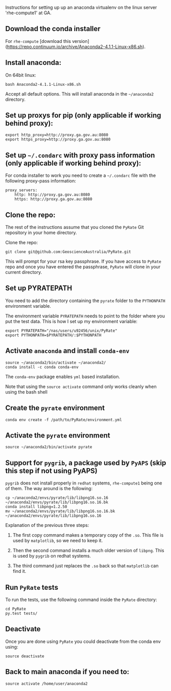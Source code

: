 Instructions for setting up up an anaconda virtualenv on the linux server 'rhe-compute1' at GA.
 
## Download the conda installer

For `rhe-compute` [download this version] (https://repo.continuum.io/archive/Anaconda2-4.1.1-Linux-x86.sh). 

## Install anaconda:

On 64bit linux:
    
    bash Anaconda2-4.1.1-Linux-x86.sh

Accept all default options. This will install anaconda in the `~/anaconda2` directory.
 
## Set up proxys for pip (only applicable if working behind proxy):
 
    export http_proxy=http://proxy.ga.gov.au:8080
    export https_proxy=http://proxy.ga.gov.au:8080
 
## Set up `~/.condarc` with proxy pass information (only applicable if working behind proxy):
 
For conda installer to work you need to create a `~/.condarc` file with the following proxy-pass information:
 
    proxy_servers:
        http: http://proxy.ga.gov.au:8080
        https: http://proxy.ga.gov.au:8080
        
## Clone the repo:

The rest of the instructions assume that you cloned the `PyRate` Git repository in your home directory. 

Clone the repo:    

    git clone git@github.com:GeoscienceAustralia/PyRate.git
    
This will prompt for your rsa key passphrase. If you have access to `PyRate` repo and once you have entered the passphrase, `PyRate` will clone in your current directory. 


## Set up PYRATEPATH
You need to add the directory containing the `pyrate` folder to the `PYTHONPATH` environment variable.

The environment variable `PYRATEPATH` needs to point to the folder where you put the test data. This is how I set up my environment variable:

	export PYRATEPATH="/nas/users/u92456/unix/PyRate"
	export PYTHONPATH=$PYRATEPATH/:$PYTHONPATH
    

## Activate `anaconda` and install `conda-env`

    source ~/anaconda2/bin/activate ~/anaconda2/
    conda install -c conda conda-env        

The `conda-env` package enables `yml` based installation.

Note that using the `source activate` command only works cleanly when using the bash shell

## Create the `pyrate` environment
    
    conda env create -f /path/to/PyRate/environment.yml

## Activate the `pyrate` environment

    source ~/anaconda2/bin/activate pyrate

## Support for `pygrib`, a package used by `PyAPS` (skip this step if not using PyAPS)

`pygrib` does not install properly in `redhat` systems, `rhe-compute1` being one of them. The way around is the following:

    cp ~/anaconda2/envs/pyrate/lib/libpng16.so.16 ~/anaconda2/envs/pyrate/lib/libpng16.so.16.bk
    conda install libpng=1.2.50
    mv ~/anaconda2/envs/pyrate/lib/libpng16.so.16.bk ~/anaconda2/envs/pyrate/lib/libpng16.so.16  

Explanation of the previous three steps:
    
1. The first copy command makes a temporary copy of the `.so`. This file is used by `matplotlib`, so we need to keep it. 

2. Then the second command  installs a much older version of `libpng`. This is used by `pygrib` on redhat systems. 

3. The third command just replaces the `.so` back so that `matplotlib` can find it. 
    
## Run `PyRate` tests

To run the tests, use the following command inside the `PyRate` directory:
		
	cd PyRate
	py.test tests/
	
## Deactivate
Once you are done using `PyRate` you could deactivate from the conda env using: 

    source deactivate

## Back to main anaconda if you need to:
    
    source activate /home/user/anaconda2